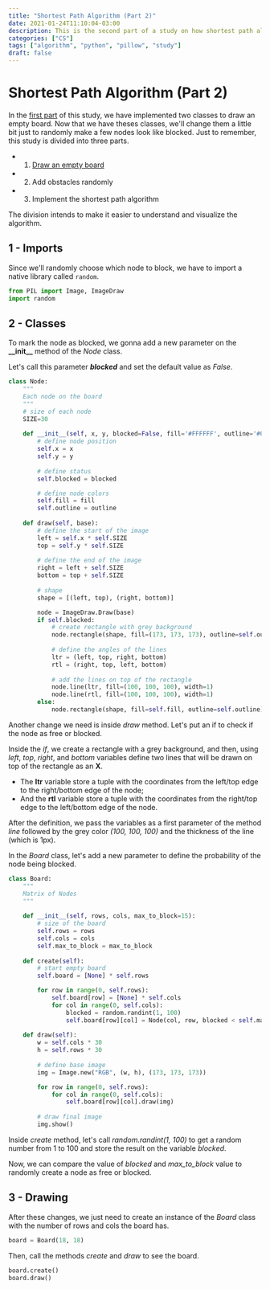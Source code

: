 ```yaml
---
title: "Shortest Path Algorithm (Part 2)"
date: 2021-01-24T11:10:04-03:00
description: This is the second part of a study on how shortest path algorithms work.
categories: ["CS"]
tags: ["algorithm", "python", "pillow", "study"]
draft: false
---
```


# Shortest Path Algorithm (Part 2)

In the [first part](https://ttemporin.dev/2020/board_draw/) of this study, we have implemented two classes to draw an empty board.
Now that we have theses classes, we'll change them a little bit just to randomly make a few nodes look like blocked.
Just to remember, this study is divided into three parts.

* 1) [Draw an empty board](https://ttemporin.dev/2020/board_draw/)
* 2) Add obstacles randomly
* 3) Implement the shortest path algorithm

The division intends to make it easier to understand and visualize the algorithm.

## 1 - Imports

Since we'll randomly choose which node to block, we have to import a native library called `random`.


```python
from PIL import Image, ImageDraw
import random
```

## 2 - Classes

To mark the node as blocked, we gonna add a new parameter on the **\_\_init\_\_** method of the *Node* class.

Let's call this parameter ***blocked*** and set the default value as *False*.


```python
class Node:
    """
    Each node on the board
    """
    # size of each node
    SIZE=30
    
    def __init__(self, x, y, blocked=False, fill='#FFFFFF', outline='#000000'):
        # define node position
        self.x = x
        self.y = y
        
        # define status
        self.blocked = blocked

        # define node colors
        self.fill = fill
        self.outline = outline
        
    def draw(self, base):
        # define the start of the image
        left = self.x * self.SIZE
        top = self.y * self.SIZE
        
        # define the end of the image
        right = left + self.SIZE
        bottom = top + self.SIZE
        
        # shape
        shape = [(left, top), (right, bottom)]

        node = ImageDraw.Draw(base)   
        if self.blocked:
            # create rectangle with grey background
            node.rectangle(shape, fill=(173, 173, 173), outline=self.outline)
            
            # define the angles of the lines
            ltr = (left, top, right, bottom)
            rtl = (right, top, left, bottom)
            
            # add the lines on top of the rectangle
            node.line(ltr, fill=(100, 100, 100), width=1)
            node.line(rtl, fill=(100, 100, 100), width=1)
        else:
            node.rectangle(shape, fill=self.fill, outline=self.outline)
```

Another change we need is inside *draw* method. Let's put an if to check if the node as free or blocked.

Inside the *if*, we create a rectangle with a grey background, and then, using *left*, *top*, *right*, and *bottom* variables define two lines that will be drawn on top of the rectangle as an **X**.

* The **ltr** variable store a tuple with the coordinates from the left/top edge to the right/bottom edge of the node;
* And the **rtl** variable store a tuple with the coordinates from the right/top edge to the left/bottom edge of the node.

After the definition, we pass the variables as a first parameter of the method *line* followed by the grey color *(100, 100, 100)* and the thickness of the line (which is 1px).


In the *Board* class, let's add a new parameter to define the probability of the node being blocked.


```python
class Board:
    """
    Matrix of Nodes
    """
    
    def __init__(self, rows, cols, max_to_block=15):
        # size of the board
        self.rows = rows
        self.cols = cols
        self.max_to_block = max_to_block
        
    def create(self):
        # start empty board
        self.board = [None] * self.rows

        for row in range(0, self.rows):
            self.board[row] = [None] * self.cols
            for col in range(0, self.cols):
                blocked = random.randint(1, 100)
                self.board[row][col] = Node(col, row, blocked < self.max_to_block)
                
    def draw(self):
        w = self.cols * 30
        h = self.rows * 30
        
        # define base image
        img = Image.new("RGB", (w, h), (173, 173, 173))

        for row in range(0, self.rows):
            for col in range(0, self.cols):
                self.board[row][col].draw(img)
        
        # draw final image
        img.show()
```

Inside *create* method, let's call *random.randint(1, 100)* to get a random number from 1 to 100 and store the result on the variable *blocked*.

Now, we can compare the value of *blocked* and *max_to_block* value to randomly create a node as free or blocked.

## 3 - Drawing

After these changes, we just need to create an instance of the *Board* class with the number of rows and cols the board has.


```python
board = Board(18, 18)
```

Then, call the methods *create* and *draw* to see the board.


```python
board.create()
board.draw()
```


```python

```

